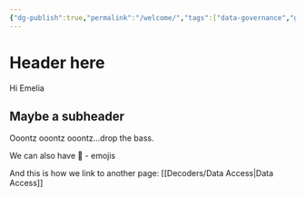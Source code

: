 ```yaml
---
{"dg-publish":true,"permalink":"/welcome/","tags":["data-governance","gardenEntry","gardenEntry","gardenEntry","gardenEntry"]}
---
```


# Header here

Hi Emelia
## Maybe a subheader

Ooontz ooontz ooontz...drop the bass.



We can also have 🤩 - emojis

And this is how we link to another page: [[Decoders/Data Access\|Data Access]] 